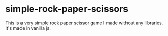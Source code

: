 # simple-rock-paper-scissors
This is a very simple rock paper scissor game I made without any libraries. It's made in vanilla js.  
